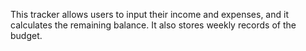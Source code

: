 This tracker allows users to input their income and expenses, and it calculates the remaining balance. It also stores weekly records of the budget.
